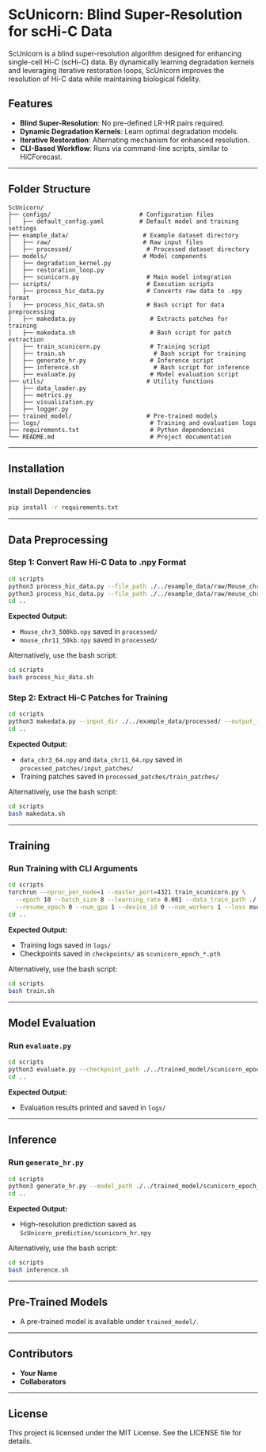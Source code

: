 # ScUnicorn: Blind Super-Resolution for scHi-C Data

ScUnicorn is a blind super-resolution algorithm designed for enhancing single-cell Hi-C (scHi-C) data. By dynamically learning degradation kernels and leveraging iterative restoration loops, ScUnicorn improves the resolution of Hi-C data while maintaining biological fidelity.

## Features
- **Blind Super-Resolution**: No pre-defined LR-HR pairs required.
- **Dynamic Degradation Kernels**: Learn optimal degradation models.
- **Iterative Restoration**: Alternating mechanism for enhanced resolution.
- **CLI-Based Workflow**: Runs via command-line scripts, similar to HiCForecast.

---

## Folder Structure
```
ScUnicorn/
├── configs/                         # Configuration files
│   ├── default_config.yaml          # Default model and training settings
├── example_data/                     # Example dataset directory
│   ├── raw/                          # Raw input files
│   ├── processed/                     # Processed dataset directory
├── models/                           # Model components
│   ├── degradation_kernel.py
│   ├── restoration_loop.py
│   ├── scunicorn.py                   # Main model integration
├── scripts/                           # Execution scripts
│   ├── process_hic_data.py            # Converts raw data to .npy format
│   ├── process_hic_data.sh            # Bash script for data preprocessing
│   ├── makedata.py                     # Extracts patches for training
│   ├── makedata.sh                     # Bash script for patch extraction
│   ├── train_scunicorn.py              # Training script
│   ├── train.sh                         # Bash script for training
│   ├── generate_hr.py                  # Inference script
│   ├── inference.sh                     # Bash script for inference
│   ├── evaluate.py                     # Model evaluation script
├── utils/                             # Utility functions
│   ├── data_loader.py
│   ├── metrics.py
│   ├── visualization.py
│   ├── logger.py
├── trained_model/                     # Pre-trained models
├── logs/                               # Training and evaluation logs
├── requirements.txt                    # Python dependencies
└── README.md                           # Project documentation
```

---

## Installation

### **Install Dependencies**
```bash
pip install -r requirements.txt
```

---

## Data Preprocessing
### **Step 1: Convert Raw Hi-C Data to .npy Format**
```bash
cd scripts
python3 process_hic_data.py --file_path ./../example_data/raw/Mouse_chr3_500kb.txt --output_path ./../example_data/processed/Mouse_chr3_500kb.npy
python3 process_hic_data.py --file_path ./../example_data/raw/mouse_chr11_50kb.png --output_path ./../example_data/processed/mouse_chr11_50kb.npy
cd ..
```
**Expected Output:**
- `Mouse_chr3_500kb.npy` saved in `processed/`
- `mouse_chr11_50kb.npy` saved in `processed/`

Alternatively, use the bash script:
```bash
cd scripts
bash process_hic_data.sh
```

### **Step 2: Extract Hi-C Patches for Training**
```bash
cd scripts
python3 makedata.py --input_dir ./../example_data/processed/ --output_folder ./../example_data/processed_patches/ --sub_mat_n 64 --chromosomes chr3 chr11
cd ..
```
**Expected Output:**
- `data_chr3_64.npy` and `data_chr11_64.npy` saved in `processed_patches/input_patches/`
- Training patches saved in `processed_patches/train_patches/`

Alternatively, use the bash script:
```bash
cd scripts
bash makedata.sh
```

---

## Training
### **Run Training with CLI Arguments**
```bash
cd scripts
torchrun --nproc_per_node=1 --master_port=4321 train_scunicorn.py \
  --epoch 10 --batch_size 8 --learning_rate 0.001 --data_train_path ./../example_data/processed_patches/train_patches/ \
  --resume_epoch 0 --num_gpu 1 --device_id 0 --num_workers 1 --loss mse --early_stoppage_epochs 5 --early_stoppage_start 100
cd ..
```
**Expected Output:**
- Training logs saved in `logs/`
- Checkpoints saved in `checkpoints/` as `scunicorn_epoch_*.pth`

Alternatively, use the bash script:
```bash
cd scripts
bash train.sh
```

---

## Model Evaluation
### **Run `evaluate.py`**
```bash
cd scripts
python3 evaluate.py --checkpoint_path ./../trained_model/scunicorn_epoch_10.pth --data_val_path ./../example_data/processed_patches/input_patches/data_chr3_64.npy
cd ..
```
**Expected Output:**
- Evaluation results printed and saved in `logs/`

---

## Inference
### **Run `generate_hr.py`**
```bash
cd scripts
python3 generate_hr.py --model_path ./../trained_model/scunicorn_epoch_10.npz --data_path ./../example_data/processed_patches/input_patches/data_chr3_64.npy --output_path ./../ScUnicorn_prediction/scunicorn_hr.npy
cd ..
```
**Expected Output:**
- High-resolution prediction saved as `ScUnicorn_prediction/scunicorn_hr.npy`

Alternatively, use the bash script:
```bash
cd scripts
bash inference.sh
```

---

## Pre-Trained Models
- A pre-trained model is available under `trained_model/`.

---

## Contributors
- **Your Name**
- **Collaborators**

---

## License
This project is licensed under the MIT License. See the LICENSE file for details.
